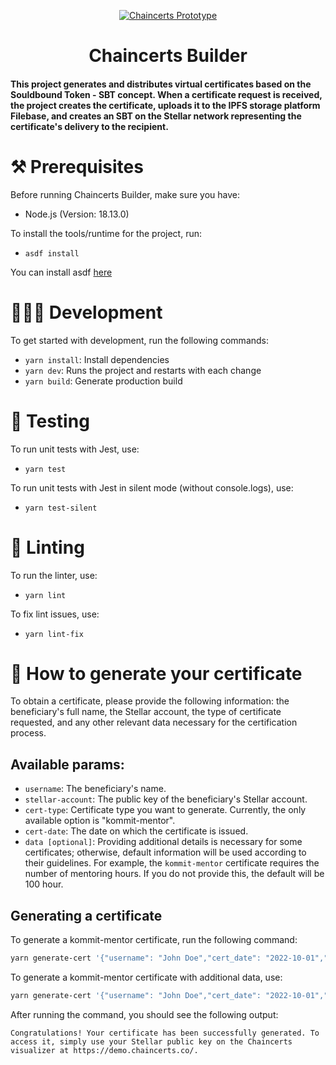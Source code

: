 <p align="center">
  <a href="https://kommit.co">
    <img  src="https://user-images.githubusercontent.com/2568221/222775281-f9528c19-9eb5-48c3-85ac-ff5bede8cab7.png"  alt="Chaincerts Prototype" />
  </a>
</p>

<h1 align="center">
  Chaincerts Builder
</h1>

#### This project generates and distributes virtual certificates based on the Souldbound Token - SBT concept. When a certificate request is received, the project creates the certificate, uploads it to the IPFS storage platform Filebase, and creates an SBT on the Stellar network representing the certificate's delivery to the recipient.

# ⚒️ Prerequisites

Before running Chaincerts Builder, make sure you have:

- Node.js (Version: 18.13.0)

To install the tools/runtime for the project, run:

- `asdf install`

You can install asdf [here](https://asdf-vm.com/guide/getting-started.html)

# 🧑🏻‍💻 Development

To get started with development, run the following commands:

- `yarn install`: Install dependencies
- `yarn dev`: Runs the project and restarts with each change
- `yarn build`: Generate production build

# 🧪 Testing

To run unit tests with Jest, use:
- `yarn test`

To run unit tests with Jest in silent mode (without console.logs), use:
- `yarn test-silent`

# 🔦 Linting

To run the linter, use:

- `yarn lint`

To fix lint issues, use:

- `yarn lint-fix`

# 📜 How to generate your certificate

To obtain a certificate, please provide the following information: the beneficiary's full name, the Stellar account, the type of certificate requested, and any other relevant data necessary for the certification process.

## Available params:

- `username`: The beneficiary's name.
- `stellar-account`: The public key of the beneficiary's Stellar account.
- `cert-type`: Certificate type you want to generate. Currently, the only available option is "kommit-mentor".
- `cert-date`: The date on which the certificate is issued.
- `data [optional]`: Providing additional details is necessary for some certificates; otherwise, default information will be used according to their guidelines. For example, the `kommit-mentor` certificate requires the number of mentoring hours. If you do not provide this, the default will be 100 hour.


## Generating a certificate

To generate a kommit-mentor certificate, run the following command:

```bash
yarn generate-cert '{"username": "John Doe","cert_date": "2022-10-01","stellar_account": "GCFXHS4GXL6BVUCXBWXGTITROWLVYXQKQLF4YH5O5JT3YZXCYPAFBJZB", "cert_type": "kommit-mentor"}'
```

To generate a kommit-mentor certificate with additional data, use:

```bash
yarn generate-cert '{"username": "John Doe","cert_date": "2022-10-01","stellar_account": "GCFXHS4GXL6BVUCXBWXGTITROWLVYXQKQLF4YH5O5JT3YZXCYPAFBJZB", "cert_type": "kommit-mentor", "data": {"mentor_hours": 500}}'
```

After running the command, you should see the following output:

```
Congratulations! Your certificate has been successfully generated. To access it, simply use your Stellar public key on the Chaincerts visualizer at https://demo.chaincerts.co/.
```
